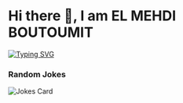 <h1 align="cenetr"> Hi there 👋, I am EL MEHDI BOUTOUMIT </h1>

<!--
**mehdiboutoumit/mehdiboutoumit** is a ✨ _special_ ✨ repository because its `README.md` (this file) appears on your GitHub profile.

Here are some ideas to get you started:

- 🔭 I’m currently working on ...
- 🌱 I’m currently learning ...
- 👯 I’m looking to collaborate on ...
- 🤔 I’m looking for help with ...
- 💬 Ask me about ...
- 📫 How to reach me: ...
- 😄 Pronouns: ...
- ⚡ Fun fact: ...
-->
[![Typing SVG](https://readme-typing-svg.demolab.com/?lines=I+am+a+Software+Engineering+Student;Web+Developping+Enthousiast;Quick+Learner)](https://git.io/typing-svg)

### Random Jokes
![Jokes Card](https://readme-jokes.vercel.app/api)
